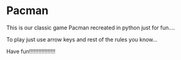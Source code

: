 # Pacman
This is our classic game Pacman recreated in python just for fun....

To play just use arrow keys and rest of the rules you know...

Have fun!!!!!!!!!!!!!!!!!
